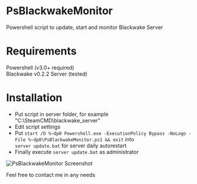 # PsBlackwakeMonitor
Powershell script to update, start and monitor Blackwake Server

# Requirements
Powershell (v3.0+ required)  
Blackwake v0.2.2 Server  (tested)

# Installation
* Put script in server folder, for example "C:\SteamCMD\blackwake_server"
* Edit script settings
* Put ```start /D %~dp0 Powershell.exe -ExecutionPolicy Bypass -NoLogo -File %~dp0\PsBlackwakeMonitor.ps1 && exit``` into  
```server update.bat``` for server daily autorestart
* Finally execute ```server update.bat``` as administrator



![PsBlackwakeMonitor Screenshot](https://raw.githubusercontent.com/man4red/PsBlackwakeMonitor/screenshots/PsBlackwakeMonitor_1.png?raw=true)

Feel free to contact me in any needs
